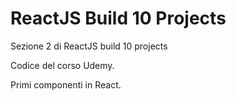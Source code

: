 # ReactJS Build 10 Projects
Sezione 2 di ReactJS build 10 projects


Codice del corso Udemy.

Primi componenti in React.
